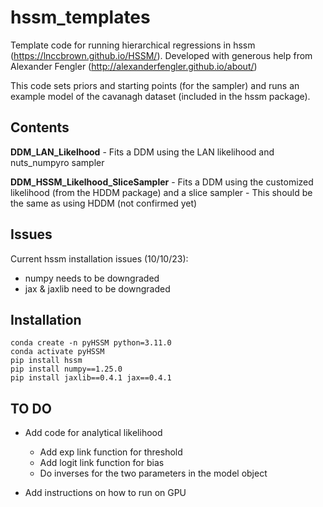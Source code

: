 # hssm_templates

Template code for running hierarchical regressions in hssm (https://lnccbrown.github.io/HSSM/). Developed with generous help from Alexander Fengler (http://alexanderfengler.github.io/about/) 

This code sets priors and starting points (for the sampler) and runs an example model of the cavanagh dataset (included in the hssm package).

## Contents

**DDM_LAN_Likelhood**
    - Fits a DDM using the LAN likelihood and nuts_numpyro sampler

**DDM_HSSM_Likelhood_SliceSampler**
    - Fits a DDM using the customized likelihood (from the HDDM package) and a slice sampler
    - This should be the same as using HDDM (not confirmed yet)

## Issues

Current hssm installation issues (10/10/23):
- numpy needs to be downgraded
- jax & jaxlib need to be downgraded

## Installation
```
conda create -n pyHSSM python=3.11.0
conda activate pyHSSM
pip install hssm
pip install numpy==1.25.0
pip install jaxlib==0.4.1 jax==0.4.1
```

## TO DO

- Add code for analytical likelihood
    - Add exp link function for threshold
    - Add logit link function for bias
    - Do inverses for the two parameters in the model object

- Add instructions on how to run on GPU 



 
